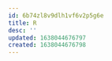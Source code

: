```yaml
---
id: 6b74zl8v9dlh1vf6v2p5g6e
title: R
desc: ''
updated: 1638044676797
created: 1638044676798
---
```


